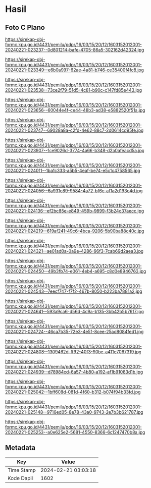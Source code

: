 # Hasil

## Foto C Plano

https://sirekap-obj-formc.kpu.go.id/4431/pemilu/pdpr/16/03/15/20/12/1603152012001-20240221-023237--0d801214-bafe-4705-86a5-302162d42324.jpg

https://sirekap-obj-formc.kpu.go.id/4431/pemilu/pdpr/16/03/15/20/12/1603152012001-20240221-023349--e6b0a997-62ae-4a81-b746-ce35400f4fc8.jpg

https://sirekap-obj-formc.kpu.go.id/4431/pemilu/pdpr/16/03/15/20/12/1603152012001-20240221-023538--73ce2f79-51d5-4c81-b90c-c147fd85e443.jpg

https://sirekap-obj-formc.kpu.go.id/4431/pemilu/pdpr/16/03/15/20/12/1603152012001-20240221-023656--60044e4f-ce44-48b3-ad38-e5882520f51a.jpg

https://sirekap-obj-formc.kpu.go.id/4431/pemilu/pdpr/16/03/15/20/12/1603152012001-20240221-023747--69028a8a-c2fd-4e62-88c7-2d0614cd95fe.jpg

https://sirekap-obj-formc.kpu.go.id/4431/pemilu/pdpr/16/03/15/20/12/1603152012001-20240221-023907--1ce9026d-3774-4a66-b348-d2a0afeacd5a.jpg

https://sirekap-obj-formc.kpu.go.id/4431/pemilu/pdpr/16/03/15/20/12/1603152012001-20240221-024011--1ba1c333-a5b5-4eaf-be74-e5c1c4758565.jpg

https://sirekap-obj-formc.kpu.go.id/4431/pemilu/pdpr/16/03/15/20/12/1603152012001-20240221-024056--6a931c89-9584-4a72-bf6c-af1a2d193c4d.jpg

https://sirekap-obj-formc.kpu.go.id/4431/pemilu/pdpr/16/03/15/20/12/1603152012001-20240221-024136--ef2bc85e-e849-459b-9899-f3b24c37aecc.jpg

https://sirekap-obj-formc.kpu.go.id/4431/pemilu/pdpr/16/03/15/20/12/1603152012001-20240221-024219--619af241-49c6-4bca-9206-5b90ba88c40c.jpg

https://sirekap-obj-formc.kpu.go.id/4431/pemilu/pdpr/16/03/15/20/12/1603152012001-20240221-024321--ae01ad0a-0a9e-4286-96f3-7cab69d2aea3.jpg

https://sirekap-obj-formc.kpu.go.id/4431/pemilu/pdpr/16/03/15/20/12/1603152012001-20240221-024450--49b3fb74-e061-4eb4-a695-c8d0e8946763.jpg

https://sirekap-obj-formc.kpu.go.id/4431/pemilu/pdpr/16/03/15/20/12/1603152012001-20240221-024543--7eecf747-f7f2-467b-8050-b223ba7881a2.jpg

https://sirekap-obj-formc.kpu.go.id/4431/pemilu/pdpr/16/03/15/20/12/1603152012001-20240221-024641--593a9ca6-d56d-4c9a-b135-3bb42b5b7617.jpg

https://sirekap-obj-formc.kpu.go.id/4431/pemilu/pdpr/16/03/15/20/12/1603152012001-20240221-024724--46ca7b35-72e3-4e51-8cee-25ad8084fed1.jpg

https://sirekap-obj-formc.kpu.go.id/4431/pemilu/pdpr/16/03/15/20/12/1603152012001-20240221-024808--1309462d-ff92-40f3-90be-a411e7067319.jpg

https://sirekap-obj-formc.kpu.go.id/4431/pemilu/pdpr/16/03/15/20/12/1603152012001-20240221-024939--d78984cd-6a57-4b80-a192-af1b91083d1b.jpg

https://sirekap-obj-formc.kpu.go.id/4431/pemilu/pdpr/16/03/15/20/12/1603152012001-20240221-025042--1bff608d-081d-4f60-b312-b074f94b33fd.jpg

https://sirekap-obj-formc.kpu.go.id/4431/pemilu/pdpr/16/03/15/20/12/1603152012001-20240221-025148--9716ed05-8e78-43a0-9743-2e7b3b621787.jpg

https://sirekap-obj-formc.kpu.go.id/4431/pemilu/pdpr/16/03/15/20/12/1603152012001-20240221-025253--a0e625e2-5681-4550-8366-6c1247470b8a.jpg


## Metadata

| Key        | Value               |
| ---------- | ------------------- |
| Time Stamp | 2024-02-21 03:03:18 |
| Kode Dapil | 1602                |



